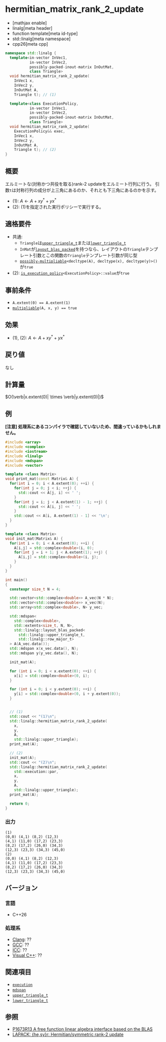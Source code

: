 # hermitian_matrix_rank_2_update


* [mathjax enable]
* linalg[meta header]
* function template[meta id-type]
* std::linalg[meta namespace]
* cpp26[meta cpp]


```cpp
namespace std::linalg {
  template<in-vector InVec1,
           in-vector InVec2,
           possibly-packed-inout-matrix InOutMat,
           class Triangle>
  void hermitian_matrix_rank_2_update(
    InVec1 x,
    InVec2 y,
    InOutMat A,
    Triangle t); // (1)

  template<class ExecutionPolicy,
           in-vector InVec1,
           in-vector InVec2,
           possibly-packed-inout-matrix InOutMat,
           class Triangle>
  void hermitian_matrix_rank_2_update(
    ExecutionPolicy&& exec,
    InVec1 x,
    InVec2 y,
    InOutMat A,
    Triangle t); // (2)
}
```


## 概要
エルミートな(対称かつ共役を取る)rank-2 updateをエルミート行列に行う。
引数`t`は対称行列の成分が上三角にあるのか、それとも下三角にあるのかを示す。

- (1): $A \leftarrow A + xy^* + yx^*$
- (2): (1)を指定された実行ポリシーで実行する。


## 適格要件
- 共通:
  + `Triangle`は[`upper_triangle_t`](upper_triangle_t.md)または[`lower_triangle_t`](lower_triangle_t.md)
  + `InMat`が[`layout_blas_packed`](layout_blas_packed.md)を持つなら、レイアウトの`Triangle`テンプレート引数とこの関数の`Triangle`テンプレート引数が同じ型
  + [`possibly-multipliable`](possibly-multipliable.md)`<decltype(A), decltype(x), decltype(y)>()`が`true`
- (2): [`is_execution_policy`](/reference/execution/is_execution_policy.md)`<ExecutionPolicy>::value`が`true`


## 事前条件
- `A.extent(0) == A.extent(1)`
- [`multipliable`](multipliable.md)`(A, x, y) == true`


## 効果
- (1), (2): $A \leftarrow A + xy^* + yx^*$


## 戻り値
なし


## 計算量
$O(\verb|x.extent(0)| \times \verb|y.extent(0)|)$


## 例
**[注意] 処理系にあるコンパイラで確認していないため、間違っているかもしれません。**

```cpp example
#include <array>
#include <complex>
#include <iostream>
#include <linalg>
#include <mdspan>
#include <vector>

template <class Matrix>
void print_mat(const Matrix& A) {
  for(int i = 0; i < A.extent(0); ++i) {
    for(int j = 0; j < i; ++j) {
      std::cout << A[j, i] << ' ';
    }
    for(int j = i; j < A.extent(1) - 1; ++j) {
      std::cout << A[i, j] << ' ';
    }
    std::cout << A[i, A.extent(1) - 1] << '\n';
  }
}

template <class Matrix>
void init_mat(Matrix& A) {
  for(int i = 0; i < A.extent(0); ++i) {
    A[i,j] = std::complex<double>(i, 0);
    for(int j = i + 1; j < A.extent(1); ++j) {
      A[i,j] = std::complex<double>(i, j);
    }
  }
}

int main()
{
  constexpr size_t N = 4;

  std::vector<std::complex<double>> A_vec(N * N);
  std::vector<std::complex<double>> x_vec(N);
  std::array<std::complex<double>, N> y_vec;

  std::mdspan<
    std::complex<double>,
    std::extents<size_t, N, N>,
    std::linalg::layout_blas_packed<
      std::linalg::upper_triangle_t,
      std::linalg::row_major_t>
  > A(A_vec.data());
  std::mdspan x(x_vec.data(), N);
  std::mdspan y(y_vec.data(), N);

  init_mat(A);

  for (int i = 0; i < x.extent(0); ++i) {
    x[i] = std::complex<double>(0, i);
  }

  for (int i = 0; i < y.extent(0); ++i) {
    y[i] = std::complex<double>(0, i + y.extent(0));
  }


  // (1)
  std::cout << "(1)\n";
  std::linalg::hermitian_matrix_rank_2_update(
    x,
    y,
    A,
    std::linalg::upper_triangle);
  print_mat(A);

  // (2)
  init_mat(A);
  std::cout << "(2)\n";
  std::linalg::hermitian_matrix_rank_2_update(
    std::execution::par,
    x,
    y,
    A,
    std::linalg::upper_triangle);
  print_mat(A);

  return 0;
}
```


### 出力
```
(1)
(0,0) (4,1) (8,2) (12,3)
(4,1) (11,0) (17,2) (23,3)
(8,2) (17,2) (26,0) (34,3)
(12,3) (23,3) (34,3) (45,0)
(2)
(0,0) (4,1) (8,2) (12,3)
(4,1) (11,0) (17,2) (23,3)
(8,2) (17,2) (26,0) (34,3)
(12,3) (23,3) (34,3) (45,0)
```


## バージョン
### 言語
- C++26

### 処理系
- [Clang](/implementation.md#clang): ??
- [GCC](/implementation.md#gcc): ??
- [ICC](/implementation.md#icc): ??
- [Visual C++](/implementation.md#visual_cpp): ??


## 関連項目
- [`execution`](/reference/execution.md)
- [`mdspan`](/reference/mdspan.md)
- [`upper_triangle_t`](upper_triangle_t.md)
- [`lower_triangle_t`](lower_triangle_t.md)


## 参照
- [P1673R13 A free function linear algebra interface based on the BLAS](https://www.open-std.org/jtc1/sc22/wg21/docs/papers/2023/p1673r13.html)
- [LAPACK: {he,sy}r: Hermitian/symmetric rank-2 update](https://netlib.org/lapack/explore-html/dd/de5/group__her2.html)
